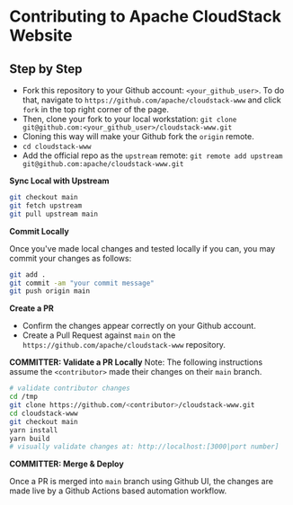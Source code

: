 # Contributing to Apache CloudStack Website

## Step by Step

* Fork this repository to your Github account: `<your_github_user>`. To do that,
navigate to `https://github.com/apache/cloudstack-www` and click `fork` in the
top right corner of the page.
* Then, clone your fork to your local workstation: `git clone
git@github.com:<your_github_user>/cloudstack-www.git`
* Cloning this way will make your Github fork the `origin` remote.
* `cd cloudstack-www`
* Add the official repo as the `upstream` remote: `git remote add upstream
git@github.com:apache/cloudstack-www.git`

**Sync Local with Upstream**
```bash
git checkout main
git fetch upstream
git pull upstream main
```

**Commit Locally**

Once you've made local changes and tested locally if you can, you may commit
your changes as follows:

```bash
git add .
git commit -am "your commit message"
git push origin main
```

**Create a PR**
* Confirm the changes appear correctly on your Github account.
* Create a Pull Request against `main` on the `https://github.com/apache/cloudstack-www` repository.

**COMMITTER: Validate a PR Locally**
Note: The following instructions assume the `<contributor>` made their changes
on their `main` branch.

```bash
# validate contributor changes
cd /tmp
git clone https://github.com/<contributor>/cloudstack-www.git
cd cloudstack-www
git checkout main
yarn install
yarn build
# visually validate changes at: http://localhost:[3000|port number]
```

**COMMITTER: Merge & Deploy**

Once a PR is merged into `main` branch using Github UI, the changes are made live
by a Github Actions based automation workflow.
